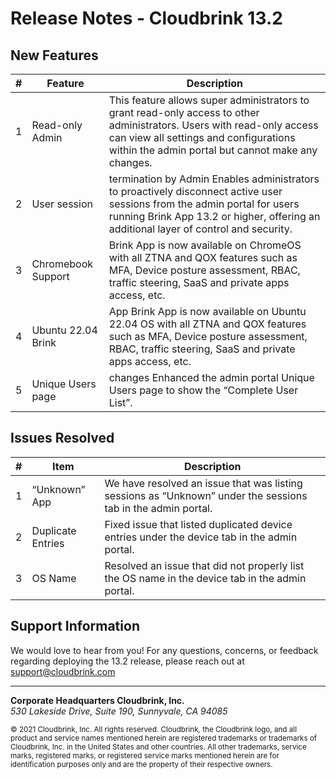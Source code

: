 # Release Notes - Cloudbrink 13.2


## New Features


| # | Feature | Description |
|---|---|---|
| 1 | Read-only Admin |  This feature allows super administrators to grant read-only access to other administrators. Users with read-only access can view all settings and configurations within the admin portal but cannot make any changes. |
| 2 | User session |  termination by Admin Enables administrators to proactively disconnect active user sessions from the admin portal for users running Brink App 13.2 or higher, offering an additional layer of control and security. |
| 3 | Chromebook Support |  Brink App is now available on ChromeOS with all ZTNA and QOX features such as MFA, Device posture assessment, RBAC, traffic steering, SaaS and private apps access, etc. |
| 4 | Ubuntu 22.04 Brink |  App Brink App is now available on Ubuntu 22.04 OS with all ZTNA and QOX features such as MFA, Device posture assessment, RBAC, traffic steering, SaaS and private apps access, etc. |
| 5 | Unique Users page |  changes Enhanced the admin portal Unique Users page to show the “Complete User List”. |


## Issues Resolved


| # | Item | Description |
|---|---|---|
| 1 | “Unknown” App | We have resolved an issue that was listing sessions as “Unknown” under the sessions tab in the admin portal. |
| 2 | Duplicate Entries | Fixed issue that listed duplicated device entries under the device tab in the admin portal. |
| 3 | OS Name | Resolved an issue that did not properly list the OS name in the device tab in the admin portal. |


## Support Information


We would love to hear from you! For any questions, concerns, or feedback regarding deploying the 13.2 release, please reach out at support@cloudbrink.com


---
  
  **Corporate Headquarters Cloudbrink, Inc.**  
  *530 Lakeside Drive, Suite 190, Sunnyvale, CA 94085*

  <sub>© 2021 Cloudbrink, Inc. All rights reserved. Cloudbrink, the Cloudbrink logo, and all product and service names mentioned herein are registered trademarks or trademarks of Cloudbrink, Inc. in the United States and other countries. All other trademarks, service marks, registered marks, or registered service marks mentioned herein are for identification purposes only and are the property of their respective owners.</sub>